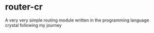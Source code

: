 # router-cr
A very very simple routing module written in the programming language crystal following my journey
